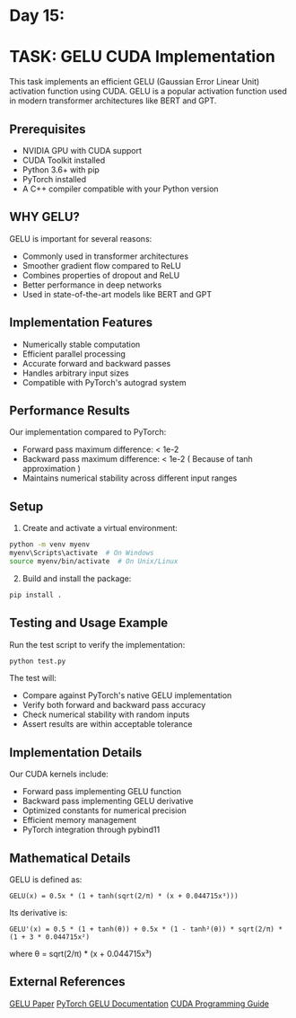# Day 15:
# TASK: GELU CUDA Implementation

This task implements an efficient GELU (Gaussian Error Linear Unit) activation function using CUDA. GELU is a popular activation function used in modern transformer architectures like BERT and GPT.

## Prerequisites
- NVIDIA GPU with CUDA support
- CUDA Toolkit installed
- Python 3.6+ with pip
- PyTorch installed
- A C++ compiler compatible with your Python version

## WHY GELU?

GELU is important for several reasons:
- Commonly used in transformer architectures
- Smoother gradient flow compared to ReLU
- Combines properties of dropout and ReLU
- Better performance in deep networks
- Used in state-of-the-art models like BERT and GPT

## Implementation Features
- Numerically stable computation
- Efficient parallel processing
- Accurate forward and backward passes
- Handles arbitrary input sizes
- Compatible with PyTorch's autograd system

## Performance Results
Our implementation compared to PyTorch:
- Forward pass maximum difference: < 1e-2
- Backward pass maximum difference: < 1e-2 ( Because of tanh approximation )
- Maintains numerical stability across different input ranges

## Setup
1. Create and activate a virtual environment:
```bash
python -m venv myenv
myenv\Scripts\activate  # On Windows
source myenv/bin/activate  # On Unix/Linux
```

2. Build and install the package:
```bash
pip install .
```

## Testing and Usage Example
Run the test script to verify the implementation:

```bash
python test.py
```

The test will:
- Compare against PyTorch's native GELU implementation
- Verify both forward and backward pass accuracy
- Check numerical stability with random inputs
- Assert results are within acceptable tolerance

## Implementation Details
Our CUDA kernels include:
- Forward pass implementing GELU function
- Backward pass implementing GELU derivative
- Optimized constants for numerical precision
- Efficient memory management
- PyTorch integration through pybind11

## Mathematical Details
GELU is defined as:
```
GELU(x) = 0.5x * (1 + tanh(sqrt(2/π) * (x + 0.044715x³)))
```

Its derivative is:
```
GELU'(x) = 0.5 * (1 + tanh(θ)) + 0.5x * (1 - tanh²(θ)) * sqrt(2/π) * (1 + 3 * 0.044715x²)
```
where θ = sqrt(2/π) * (x + 0.044715x³)

## External References

[GELU Paper](https://arxiv.org/abs/1606.08415)
[PyTorch GELU Documentation](https://pytorch.org/docs/stable/generated/torch.nn.GELU.html)
[CUDA Programming Guide](https://docs.nvidia.com/cuda/cuda-c-programming-guide/index.html)
